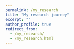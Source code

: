 ```yaml
---
permalink: /my_research
title: "My research journey"
excerpt: ""
author_profile: true
redirect_from: 
  - /my_research/
  - /my_research.html
---
```

